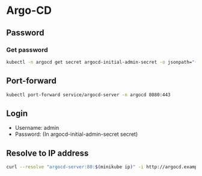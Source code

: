 # Argo-CD

## Password
### Get password
``` bash
kubectl -n argocd get secret argocd-initial-admin-secret -o jsonpath="{.data.password}" | base64 -d
```

## Port-forward
``` bash
kubectl port-forward service/argocd-server -n argocd 8080:443
```

## Login
- Username: admin
- Password: (In argocd-initial-admin-secret secret)

## Resolve to IP address
``` bash
curl --resolve "argocd-server:80:$(minikube ip)" -i http://argocd.example
```